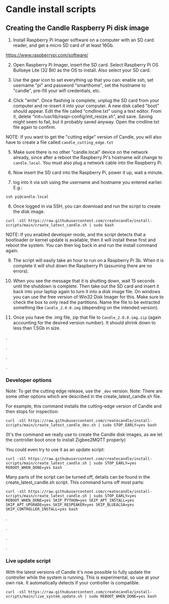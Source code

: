 # Candle install scripts


## Creating the Candle Raspberry Pi disk image
1. Install Raspberry Pi Imager software on a computer with an SD card reader, and get a micro SD card of at least 16Gb.

https://www.raspberrypi.com/software/

2. Open Raspberry Pi Imager, insert the SD card. Select Raspberry Pi OS Bullseye Lite (32 Bit) as the OS to install. Also select your SD card.

3. Use the gear icon to set everything up that you can: enable ssh, set username "pi" and password "smarthome", set the hostname to "candle", pre-fill your wifi credentials, etc.

4. Click "write". Once flashing is complete, unplug the SD card from your computer and re-insert it into your computer. A new disk called "boot" should appear. Edit the file called “cmdline.txt” using a text editor. From it, delete “init=/usr/lib/raspi-config/init_resize.sh”, and save. Saving might seem to fail, but it probably saved anyway. Open the cmdline.txt file again to confirm.

NOTE: If you want to get the "cutting edge" version of Candle, you will also have to create a file called `candle_cutting_edge.txt`

5. Make sure there is no other "candle.local" device on the network already, since after a reboot the Raspberry Pi's hostname will change to `candle.local`. You must also plug a network cable into the Raspberry Pi.

6. Now insert the SD card into the Raspberry Pi, power it up, wait a minute.

7. log into it via ssh using the username and hostname you entered earlier. E.g.:
```
ssh pi@candle.local
```

8. Once logged in via SSH, you can download and run the script to create the disk image.
```
curl -sSl https://raw.githubusercontent.com/createcandle/install-scripts/main/create_latest_candle.sh | sudo bash
```

NOTE: If you enabled developer mode, and the script detects that a bootloader or kernel update is available, then it will install these first and reboot the system. You can then log back in and run the install command again.

9. The script will easily take an hour to run on a Raspberry Pi 3b. When it is complete it will shut down the Raspberry Pi (assuming there are no errors).

13. When you see the message that it is shutting down, wait 15 seconds until the shutdown is complete. Then take out the SD card and insert it back into your laptop again to turn it into a disk image file. On windows you can use the free version of Win32 Disk Imager for this. Make sure to check the box to only read the partitions. Name the file to be extracted something like `Candle_2.0.0.img` (depending on the intended version).

14. Once you have the .img file, zip that file to `Candle_2.0.0.img.zip` (again accounting for the desired version number). It should shrink down to less than 1.5Gb in size.

.

.

.

.

### Developer options
Note: To get the cutting edge release, use the `_dev` version.
Note: There are some other options which are described in the create_latest_candle.sh file. 

For example, this command installs the cutting-edge version of Candle and then stops for inspection:
```
curl -sSl https://raw.githubusercontent.com/createcandle/install-scripts/main/create_latest_candle_dev.sh | sudo STOP_EARLY=yes bash
```
(It's the command we really use to create the Candle disk images, as we let the controller boot once to install Zigbee2MQTT properly)

You could even try to use it as an update script:
```
curl -sSl https://raw.githubusercontent.com/createcandle/install-scripts/main/create_latest_candle.sh | sudo STOP_EARLY=yes REBOOT_WHEN_DONE=yes bash
```

Many parts of the script can be turned off, details can be found in the create_latest_candle.sh script. This command turns off most parts:
```
curl -sSl https://raw.githubusercontent.com/createcandle/install-scripts/main/create_latest_candle.sh | sudo STOP_EARLY=yes REBOOT_WHEN_DONE=yes SKIP_PYTHON=yes SKIP_APT_INSTALL=yes SKIP_APT_UPGRADE=yes SKIP_RESPEAKER=yes SKIP_BLUEALSA=yes SKIP_CONTROLLER_INSTALL=yes bash
```

.

.

.

.

### Live update script
With the latest versions of Candle it's now possible to fully update the controller while the system is running. This is experimental, so use at your own risk. It automatically detects if your controller is compatible.
```
curl -sSl https://raw.githubusercontent.com/createcandle/install-scripts/main/live_system_update.sh | sudo REBOOT_WHEN_DONE=yes bash
```



